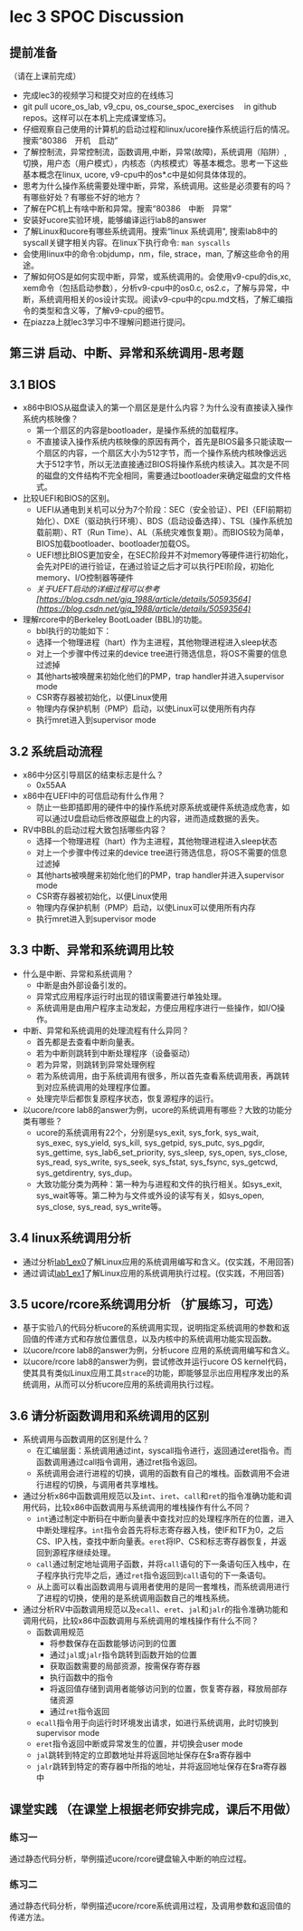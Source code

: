 # lec 3 SPOC Discussion

## **提前准备**
（请在上课前完成）


 - 完成lec3的视频学习和提交对应的在线练习
 - git pull ucore_os_lab, v9_cpu, os_course_spoc_exercises  　in github repos。这样可以在本机上完成课堂练习。
 - 仔细观察自己使用的计算机的启动过程和linux/ucore操作系统运行后的情况。搜索“80386　开机　启动”
 - 了解控制流，异常控制流，函数调用,中断，异常(故障)，系统调用（陷阱）,切换，用户态（用户模式），内核态（内核模式）等基本概念。思考一下这些基本概念在linux, ucore, v9-cpu中的os*.c中是如何具体体现的。
 - 思考为什么操作系统需要处理中断，异常，系统调用。这些是必须要有的吗？有哪些好处？有哪些不好的地方？
 - 了解在PC机上有啥中断和异常。搜索“80386　中断　异常”
 - 安装好ucore实验环境，能够编译运行lab8的answer
 - 了解Linux和ucore有哪些系统调用。搜索“linux 系统调用", 搜索lab8中的syscall关键字相关内容。在linux下执行命令: ```man syscalls```
 - 会使用linux中的命令:objdump，nm，file, strace，man, 了解这些命令的用途。
 - 了解如何OS是如何实现中断，异常，或系统调用的。会使用v9-cpu的dis,xc, xem命令（包括启动参数），分析v9-cpu中的os0.c, os2.c，了解与异常，中断，系统调用相关的os设计实现。阅读v9-cpu中的cpu.md文档，了解汇编指令的类型和含义等，了解v9-cpu的细节。
 - 在piazza上就lec3学习中不理解问题进行提问。

## 第三讲 启动、中断、异常和系统调用-思考题

## 3.1 BIOS
- x86中BIOS从磁盘读入的第一个扇区是是什么内容？为什么没有直接读入操作系统内核映像？
	- 第一个扇区的内容是bootloader，是操作系统的加载程序。
    - 不直接读入操作系统内核映像的原因有两个，首先是BIOS最多只能读取一个扇区的内容，一个扇区大小为512字节，而一个操作系统内核映像远远大于512字节，所以无法直接通过BIOS将操作系统内核读入。其次是不同的磁盘的文件结构不完全相同，需要通过bootloader来确定磁盘的文件格式。
- 比较UEFI和BIOS的区别。
    - UEFI从通电到关机可以分为7个阶段：SEC（安全验证）、PEI（EFI前期初始化）、DXE（驱动执行环境）、BDS（启动设备选择）、TSL（操作系统加载前期）、RT（Run Time）、AL（系统灾难恢复期）。而BIOS较为简单，BIOS加载bootloader、bootloader加载OS。
    - UEFI想比BIOS更加安全，在SEC阶段并不对memory等硬件进行初始化，会先对PEI的进行验证，在通过验证之后才可以执行PEI阶段，初始化memory、I/O控制器等硬件
    - *关于UEFT启动的详细过程可以参考[https://blog.csdn.net/gjq_1988/article/details/50593564](https://blog.csdn.net/gjq_1988/article/details/50593564)*
- 理解rcore中的Berkeley BootLoader (BBL)的功能。
    - bbl执行的功能如下：
    - 选择一个物理进程（hart）作为主进程，其他物理进程进入sleep状态
    - 对上一个步骤中传过来的device tree进行筛选信息，将OS不需要的信息过滤掉
    - 其他harts被唤醒来初始化他们的PMP，trap handler并进入supervisor mode
    - CSR寄存器被初始化，以便Linux使用
    - 物理内存保护机制（PMP）启动，以使Linux可以使用所有内存
    - 执行mret进入到supervisor mode

## 3.2 系统启动流程

- x86中分区引导扇区的结束标志是什么？
    - 0x55AA
- x86中在UEFI中的可信启动有什么作用？
    - 防止一些即插即用的硬件中的操作系统对原系统或硬件系统造成危害，如可以通过U盘启动后修改原磁盘上的内容，进而造成数据的丢失。
- RV中BBL的启动过程大致包括哪些内容？
    - 选择一个物理进程（hart）作为主进程，其他物理进程进入sleep状态
    - 对上一个步骤中传过来的device tree进行筛选信息，将OS不需要的信息过滤掉
    - 其他harts被唤醒来初始化他们的PMP，trap handler并进入supervisor mode
    - CSR寄存器被初始化，以便Linux使用
    - 物理内存保护机制（PMP）启动，以使Linux可以使用所有内存
    - 执行mret进入到supervisor mode

## 3.3 中断、异常和系统调用比较
- 什么是中断、异常和系统调用？
    - 中断是由外部设备引发的。
    - 异常式应用程序运行时出现的错误需要进行单独处理。
    - 系统调用是由用户程序主动发起，方便应用程序进行一些操作，如I/O操作。
-  中断、异常和系统调用的处理流程有什么异同？
    - 首先都是去查看中断向量表。
    - 若为中断则跳转到中断处理程序（设备驱动）
    - 若为异常，则跳转到异常处理例程
    - 若为系统调用，由于系统调用有很多，所以首先查看系统调用表，再跳转到对应系统调用的处理程序位置。
    - 处理完毕后都恢复原程序状态，恢复源程序的运行。
- 以ucore/rcore lab8的answer为例，ucore的系统调用有哪些？大致的功能分类有哪些？
    - ucore的系统调用有22个，分别是sys_exit, sys_fork, sys_wait, sys_exec, sys_yield, sys_kill, sys_getpid, sys_putc, sys_pgdir, sys_gettime, sys_lab6_set_priority, sys_sleep, sys_open, sys_close, sys_read, sys_write, sys_seek, sys_fstat, sys_fsync, sys_getcwd, sys_getdirentry, sys_dup。
    - 大致功能分类为两种：第一种为与进程和文件的执行相关。如sys_exit, sys_wait等等。第二种为与文件或外设的读写有关，如sys_open, sys_close, sys_read, sys_write等。

## 3.4 linux系统调用分析
- 通过分析[lab1_ex0](https://github.com/chyyuu/ucore_lab/blob/master/related_info/lab1/lab1-ex0.md)了解Linux应用的系统调用编写和含义。(仅实践，不用回答)
- 通过调试[lab1_ex1](https://github.com/chyyuu/ucore_lab/blob/master/related_info/lab1/lab1-ex1.md)了解Linux应用的系统调用执行过程。(仅实践，不用回答)


## 3.5 ucore/rcore系统调用分析 （扩展练习，可选）
-  基于实验八的代码分析ucore的系统调用实现，说明指定系统调用的参数和返回值的传递方式和存放位置信息，以及内核中的系统调用功能实现函数。
- 以ucore/rcore lab8的answer为例，分析ucore 应用的系统调用编写和含义。
- 以ucore/rcore lab8的answer为例，尝试修改并运行ucore OS kernel代码，使其具有类似Linux应用工具`strace`的功能，即能够显示出应用程序发出的系统调用，从而可以分析ucore应用的系统调用执行过程。

 
## 3.6 请分析函数调用和系统调用的区别
- 系统调用与函数调用的区别是什么？
    - 在汇编层面：系统调用通过int，syscall指令进行，返回通过eret指令。而函数调用通过call指令调用，通过ret指令返回。
    - 系统调用会进行进程的切换，调用的函数有自己的堆栈。函数调用不会进行进程的切换，与调用者共享堆栈。
- 通过分析x86中函数调用规范以及`int`、`iret`、`call`和`ret`的指令准确功能和调用代码，比较x86中函数调用与系统调用的堆栈操作有什么不同？
    - `int`通过制定中断码在中断向量表中查找对应的处理程序所在的位置，进入中断处理程序。`int`指令会首先将标志寄存器入栈，使IF和TF为0，之后CS、IP入栈，查找中断向量表。`eret`将IP、CS和标志寄存器恢复，并返回到源程序继续处理。
    - `call`通过制定地址调用子函数，并将`call`语句的下一条语句压入栈中，在子程序执行完毕之后，通过`ret`指令返回到`call`语句的下一条语句。
    - 从上面可以看出函数调用与调用者使用的是同一套堆栈，而系统调用进行了进程的切换，使用的是系统调用函数自己的堆栈系统。
- 通过分析RV中函数调用规范以及`ecall`、`eret`、`jal`和`jalr`的指令准确功能和调用代码，比较x86中函数调用与系统调用的堆栈操作有什么不同？
    - 函数调用规范
        + 将参数保存在函数能够访问到的位置
        + 通过`jal`或`jalr`指令跳转到函数开始的位置
        + 获取函数需要的局部资源，按需保存寄存器
        + 执行函数中的指令
        + 将返回值存储到调用者能够访问到的位置，恢复寄存器，释放局部存储资源
        + 通过`ret`指令返回
    - `ecall`指令用于向运行时环境发出请求，如进行系统调用，此时切换到supervisor mode
    - `eret`指令返回中断或异常发生的位置，并切换会user mode
    - `jal`跳转到特定的立即数地址并将返回地址保存在$ra寄存器中
    - `jalr`跳转到特定的寄存器中所指的地址，并将返回地址保存在$ra寄存器中


## 课堂实践 （在课堂上根据老师安排完成，课后不用做）
### 练习一
通过静态代码分析，举例描述ucore/rcore键盘输入中断的响应过程。

### 练习二
通过静态代码分析，举例描述ucore/rcore系统调用过程，及调用参数和返回值的传递方法。
